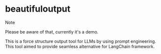 # beautifuloutput  
>[!Note]
> Please be aware of that, currently it's a demo.

This is a force structure output tool for LLMs by using prompt engineering. This tool aimed to provide seamless alternative for LangChain framework.

